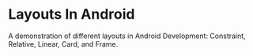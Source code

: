 # Layouts In Android

A demonstration of different layouts in Android Development: Constraint, Relative, Linear, Card, and Frame.
